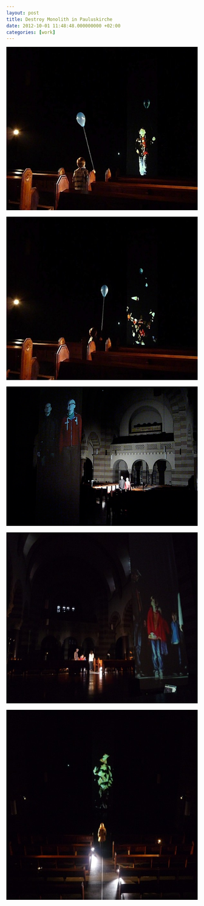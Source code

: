 ```yaml
---
layout: post
title: Destroy Monolith in Pauluskirche
date: 2012-10-01 11:48:48.000000000 +02:00
categories: [work]
---
```

<p><img src="/assets/jeeheun__dM_1-600x429.jpg" alt="jeeheun__dM_1.jpg" width="600" height="429" class="alignnone size-medium wp-image-3284" /></p>
<p><img src="/assets/jeeheun__dM_2-600x429.jpg" alt="jeeheun__dM_2.jpg" width="600" height="429" class="alignnone size-medium wp-image-3285" /></p>
<p><img src="/assets/dM_an_hc-e1356818737155-600x366.png" alt="dM_an_hc.png" width="600" height="366" class="alignnone size-medium wp-image-3289" /></p>
<p><img src="/assets/P1120759-600x449.jpg" alt="P1120759.JPG" width="600" height="449" class="alignnone size-medium wp-image-3288" /></p>
<p><img src="/assets/dM_von2-600x499.jpg" alt="dM_von2.JPG" width="600" height="499" class="alignnone size-medium wp-image-3286" /></p>
